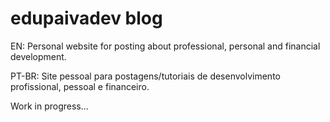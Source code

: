 # edupaivadev blog

EN: Personal website for posting about professional, personal and financial development.

PT-BR: Site pessoal para postagens/tutoriais de desenvolvimento profissional, pessoal e financeiro.

Work in progress...
